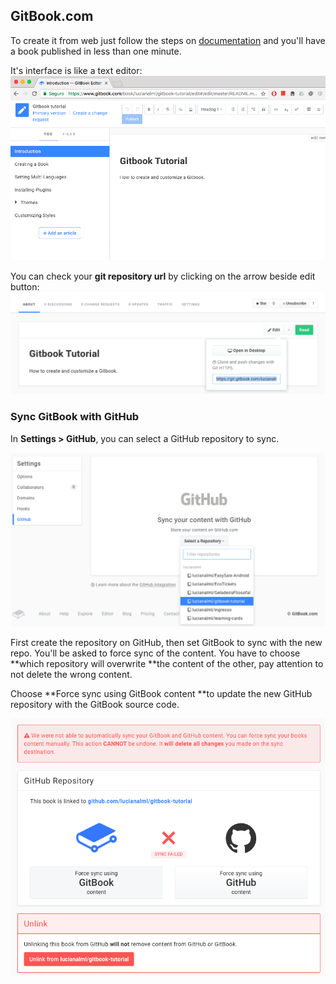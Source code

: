 ## GitBook.com

To create it from web just follow the steps on [documentation](https://www.gitbook.com/) and you'll have a book published in less than one minute.

It's interface is like a text editor:![](/assets/gitbook-online.png)

You can check your **git repository url** by clicking on the arrow beside edit button:![](./assets/gitbook-git-repo.png)

### Sync GitBook with GitHub

In **Settings &gt; GitHub**, you can select a GitHub repository to sync.

![](./assets/sync-github.png)

First create the repository on GitHub, then set GitBook to sync with the new repo. You'll be asked to force sync of the content. You have to choose **which repository will overwrite **the content of the other, pay attention to not delete the wrong content.

Choose **Force sync using GitBook content **to update the new GitHub repository with the GitBook source code.

![](./assets/sync-gihub.png)

